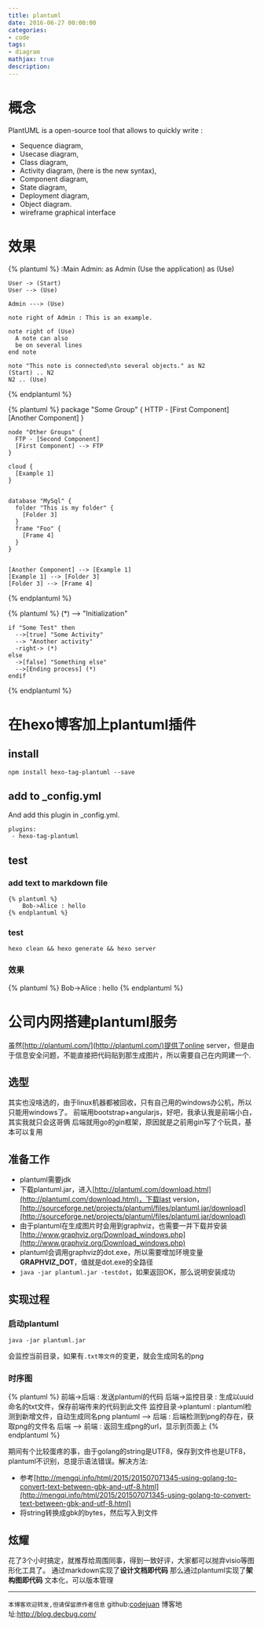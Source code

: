 ```yaml
---
title: plantuml
date: 2016-06-27 00:00:00
categories:
- code
tags: 
- diagram
mathjax: true
description: 
---
```


# 概念

PlantUML is a open-source tool that allows to quickly write :
- Sequence diagram,
- Usecase diagram,
- Class diagram,
- Activity diagram, (here is the new syntax),
- Component diagram,
- State diagram,
- Deployment diagram,
- Object diagram.
- wireframe graphical interface

<!--more-->

# 效果

{% plantuml %}
    :Main Admin: as Admin
    (Use the application) as (Use)

    User -> (Start)
    User --> (Use)

    Admin ---> (Use)

    note right of Admin : This is an example.

    note right of (Use)
      A note can also
      be on several lines
    end note

    note "This note is connected\nto several objects." as N2
    (Start) .. N2
    N2 .. (Use)
{% endplantuml %}

{% plantuml %}
    package "Some Group" {
      HTTP - [First Component]
      [Another Component]
    }

    node "Other Groups" {
      FTP - [Second Component]
      [First Component] --> FTP
    }

    cloud {
      [Example 1]
    }


    database "MySql" {
      folder "This is my folder" {
        [Folder 3]
      }
      frame "Foo" {
        [Frame 4]
      }
    }


    [Another Component] --> [Example 1]
    [Example 1] --> [Folder 3]
    [Folder 3] --> [Frame 4]
{% endplantuml %}

{% plantuml %}
    (*) --> "Initialization"

    if "Some Test" then
      -->[true] "Some Activity"
      --> "Another activity"
      -right-> (*)
    else
      ->[false] "Something else"
      -->[Ending process] (*)
    endif
{% endplantuml %}

# 在hexo博客加上plantuml插件

## install
```
npm install hexo-tag-plantuml --save
```

## add to _config.yml
And add this plugin in _config.yml.
```
plugins:
 - hexo-tag-plantuml
```

## test

### add text to markdown file
```
{% plantuml %}
    Bob->Alice : hello
{% endplantuml %}
```

### test
```
hexo clean && hexo generate && hexo server
```

### 效果
{% plantuml %}
    Bob->Alice : hello
{% endplantuml %}

# 公司内网搭建plantuml服务
虽然[http://plantuml.com/](http://plantuml.com/)提供了online server，但是由于信息安全问题，不能直接把代码贴到那生成图片，所以需要自己在内网建一个.

## 选型
其实也没啥选的，由于linux机器都被回收，只有自己用的windows办公机，所以只能用windows了。
前端用bootstrap+angularjs，好吧，我承认我是前端小白，其实我就只会这哥俩
后端就用go的gin框架，原因就是之前用gin写了个玩具，基本可以复用

## 准备工作
- plantuml需要jdk
- 下载plantuml.jar，进入[http://plantuml.com/download.html](http://plantuml.com/download.html)，下载last version，[http://sourceforge.net/projects/plantuml/files/plantuml.jar/download](http://sourceforge.net/projects/plantuml/files/plantuml.jar/download)
- 由于plantuml在生成图片时会用到graphviz，也需要一并下载并安装[http://www.graphviz.org/Download_windows.php](http://www.graphviz.org/Download_windows.php)
- plantuml会调用graphviz的dot.exe，所以需要增加环境变量**GRAPHVIZ_DOT**，值就是dot.exe的全路径
- `java -jar plantuml.jar -testdot`，如果返回OK，那么说明安装成功

## 实现过程
### 启动plantuml
```
java -jar plantuml.jar
```
会监控当前目录，如果有`.txt等文件`的变更，就会生成同名的png

### 时序图

{% plantuml %}
    前端->后端 : 发送plantuml的代码
    后端->监控目录 : 生成以uuid命名的txt文件，保存前端传来的代码到此文件
    监控目录->plantuml : plantuml检测到新增文件，自动生成同名png
    plantuml --> 后端 : 后端检测到png的存在，获取png的文件名
    后端 --> 前端 : 返回生成png的url，显示到页面上
{% endplantuml %}

期间有个比较蛋疼的事，由于golang的string是UTF8，保存到文件也是UTF8，plantuml不识别，总提示语法错误。解决方法:
- 参考[http://mengqi.info/html/2015/201507071345-using-golang-to-convert-text-between-gbk-and-utf-8.html](http://mengqi.info/html/2015/201507071345-using-golang-to-convert-text-between-gbk-and-utf-8.html)
- 将string转换成gbk的bytes，然后写入到文件

## 炫耀
花了3个小时搞定，就推荐给周围同事，得到一致好评，大家都可以抛弃visio等图形化工具了。
通过markdown实现了**设计文档即代码**
那么通过plantuml实现了**架构图即代码**
文本化，可以版本管理


----------------------------

`本博客欢迎转发,但请保留原作者信息`
github:[codejuan](https://github.com/CodeJuan)
博客地址:http://blog.decbug.com/

